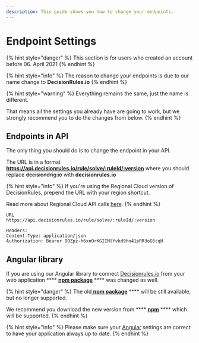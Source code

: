 ```yaml
---
description: This guide shows you how to change your endpoints.
---
```


# Endpoint Settings

{% hint style="danger" %}
This section is for users who created an account before 06. April 2021
{% endhint %}

{% hint style="info" %}
The reason to change your endpoints is due to our name change to **DecisionRules.io**
{% endhint %}

{% hint style="warning" %}
Everything remains the same, just the name is different.

That means all the settings you already have are going to work, but we strongly recommend you to do the changes from below.
{% endhint %}

## Endpoints in API

The only thing you should do is to change the endpoint in your API.

The URL is in a format **https://api.decisionrules.io/rule/solve/:ruleId/:version** where you should replace ~~decisiondrig.io~~ with **decisionrules.io**

{% hint style="info" %}
If you're using the Regional Cloud version of DecisionRules, prepend the URL with your region shortcut.

Read more about Regional Cloud API calls [here](../regional-cloud/region-specific-api-urls.md).
{% endhint %}

```http
URL
https://api.decisionrules.io/rule/solve/:ruleId/:version

Headers:
Content-Type: application/json
Authorization: Bearer DOZpz-h6xnOrKGIINlYvkd9hn41pRR3oG6cqH
```

## Angular library

If you are using our Angular library to connect [Decisionrules.io](https://decisionrules.io) from your web application \*\*\*\* [**npm package**](https://www.npmjs.com/package/@decisionrules/decisionrules) \*\*\*\* was changed as well.

{% hint style="danger" %}
The old[ **npm package**](https://www.npmjs.com/package/@decisionrules/decisionrules-js) \*\*\*\* will be still available, but no longer supported.

We recommend you download the new version from \*\*\*\* [**npm**](https://www.npmjs.com/package/@decisionrules/decisionrules) \*\*\*\* which will be supported.
{% endhint %}

{% hint style="info" %}
Please make sure your [Angular](broken-reference) settings are correct to have your application always up to date.
{% endhint %}
